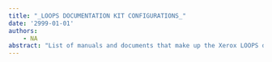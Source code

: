 ```yaml
---
title: "_LOOPS DOCUMENTATION KIT CONFIGURATIONS_"
date: '2999-01-01'
authors: 
    - NA
abstract: "List of manuals and documents that make up the Xerox LOOPS documentation kit."
---
```


